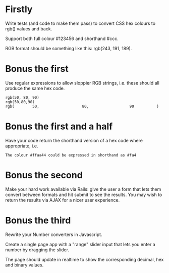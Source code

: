 # Firstly

Write tests (and code to make them pass) to convert CSS hex colours to rgb() values and back.

Support both full colour #123456 and shorthand #ccc.

RGB format should be something like this: rgb(243, 191, 189).

# Bonus the first

Use regular expressions to allow sloppier RGB strings, i.e. these should all produce the same hex code.

    rgb(50, 80, 90)
    rgb(50,80,90)
    rgb(        50,                   80,                  90          )

# Bonus the first and a half

Have your code return the shorthand version of a hex code where appropriate, i.e.

    The colour #ffaa44 could be expressed in shorthand as #fa4

# Bonus the second

Make your hard work available via Rails: give the user a form that lets them convert between formats and hit submit to see the results. You may wish to return the results via AJAX for a nicer user experience.

# Bonus the third

Rewrite your Number converters in Javascript.

Create a single page app with a "range" slider input that lets you enter a number by dragging the slider.

The page should update in realtime to show the corresponding decimal, hex and binary values.